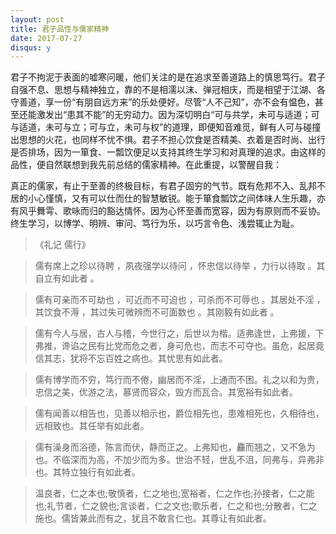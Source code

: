 ```yaml
---
layout: post
title: 君子品性与儒家精神
date: 2017-07-27
disqus: y
---
```


君子不拘泥于表面的嘘寒问暖，他们关注的是在追求至善道路上的慎思笃行。君子自强不息、思想与精神独立，靠的不是相濡以沫、弹冠相庆，而是相望于江湖、各守善道，享一份“有朋自远方来”的乐处便好。尽管“人不己知”，亦不会有愠色，甚至还能激发出“患其不能”的无穷动力。因为深切明白“可与共学，未可与适道；可与适道，未可与立；可与立，未可与权”的道理，即便知音难觅，鲜有人可与碰撞出思想的火花，也同样不忧不惧。君子不担心饮食是否精美、衣着是否时尚、出行是否排场，因为一箪食、一瓢饮便足以支持其终生学习和对真理的追求。由这样的品性，便自然联想到我先前总结的儒家精神。在此重提，以警醒自我：

真正的儒家，有止于至善的终极目标，有君子固穷的气节。既有危邦不入、乱邦不居的小心慬慎，又有可以仕而仕的智慧敏锐。能于箪食瓢饮之间体味人生乐趣，亦有风乎舞雩、歌咏而归的豁达情怀。因为心怀至善而宽容，因为有原则而不妥协。终生学习，以博学、明辨、审问、笃行为乐，以巧言令色、浅尝辄止为耻。

> 《礼记 儒行》

> 儒有席上之珍以待聘 ，夙夜强学以待问 ，怀忠信以待举 ，力行以待取 。其自立有如此者 。

> 儒有可亲而不可劫也 ，可近而不可迫也 ，可杀而不可辱也 。其居处不淫 ，其饮食不溽 ，其过失可微辨而不可面数也 。其刚毅有如此者 。

> 儒有今人与居，古人与稽，今世行之，后世以为楷。适弗逢世，上弗援，下弗推，谗谄之民有比党而危之者，身可危也，而志不可夺也。虽危，起居竟信其志，犹将不忘百姓之病也。其忧思有如此者。

> 儒有博学而不穷，笃行而不倦，幽居而不淫，上通而不困。礼之以和为贵，忠信之美，优游之法，慕贤而容众，毁方而瓦合。其宽裕有如此者。

> 儒有闻善以相告也，见善以相示也，爵位相先也，患难相死也，久相待也，远相致也。其任举有如此者。

> 儒有澡身而浴德，陈言而伏，静而正之。上弗知也，麤而翘之，又不急为也。不临深而为高，不加少而为多。世治不轻，世乱不沮，同弗与，异弗非也。其特立独行有如此者。

> 温良者，仁之本也;敬慎者，仁之地也;宽裕者，仁之作也;孙接者，仁之能也;礼节者，仁之貌也;言谈者，仁之文也;歌乐者，仁之和也;分散者，仁之施也。儒皆兼此而有之，犹且不敢言仁也。其尊让有如此者。
